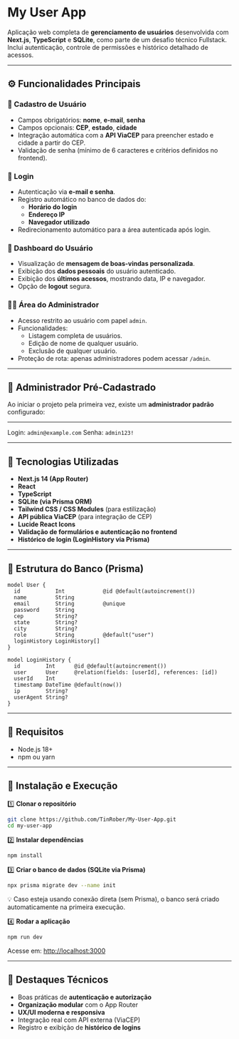 # My User App

Aplicação web completa de **gerenciamento de usuários** desenvolvida com
**Next.js**, **TypeScript** e **SQLite**, como parte de um desafio
técnico Fullstack.\
Inclui autenticação, controle de permissões e histórico detalhado de
acessos.

------------------------------------------------------------------------

## ⚙️ Funcionalidades Principais

### 📝 Cadastro de Usuário

-   Campos obrigatórios: **nome**, **e-mail**, **senha**
-   Campos opcionais: **CEP**, **estado**, **cidade**
-   Integração automática com a **API ViaCEP** para preencher estado e
    cidade a partir do CEP.
-   Validação de senha (mínimo de 6 caracteres e critérios definidos no
    frontend).

### 🔐 Login

-   Autenticação via **e-mail e senha**.
-   Registro automático no banco de dados do:
    -   **Horário do login**
    -   **Endereço IP**
    -   **Navegador utilizado**
-   Redirecionamento automático para a área autenticada após login.

### 🧭 Dashboard do Usuário

-   Visualização de **mensagem de boas-vindas personalizada**.
-   Exibição dos **dados pessoais** do usuário autenticado.
-   Exibição dos **últimos acessos**, mostrando data, IP e navegador.
-   Opção de **logout** segura.

### 🧑‍💼 Área do Administrador

-   Acesso restrito ao usuário com papel `admin`.
-   Funcionalidades:
    -   Listagem completa de usuários.
    -   Edição de nome de qualquer usuário.
    -   Exclusão de qualquer usuário.
-   Proteção de rota: apenas administradores podem acessar `/admin`.

------------------------------------------------------------------------

## 👑 Administrador Pré-Cadastrado

Ao iniciar o projeto pela primeira vez, existe um **administrador
padrão** configurado:
  --------------------- -------------
Login: `admin@example.com` Senha: `admin123!`

------------------------------------------------------------------------

## 🧰 Tecnologias Utilizadas

-   **Next.js 14 (App Router)**
-   **React**
-   **TypeScript**
-   **SQLite (via Prisma ORM)**
-   **Tailwind CSS / CSS Modules** (para estilização)
-   **API pública ViaCEP** (para integração de CEP)
-   **Lucide React Icons**
-   **Validação de formulários e autenticação no frontend**
-   **Histórico de login (LoginHistory via Prisma)**

------------------------------------------------------------------------

## 🧾 Estrutura do Banco (Prisma)

``` prisma
model User {
  id           Int            @id @default(autoincrement())
  name         String
  email        String         @unique
  password     String
  cep          String?
  state        String?
  city         String?
  role         String         @default("user")
  loginHistory LoginHistory[]
}

model LoginHistory {
  id        Int      @id @default(autoincrement())
  user      User     @relation(fields: [userId], references: [id])
  userId    Int
  timestamp DateTime @default(now())
  ip        String?
  userAgent String?
}
```

------------------------------------------------------------------------

## 🧩 Requisitos

-   Node.js 18+
-   npm ou yarn

------------------------------------------------------------------------

## 🚀 Instalação e Execução

1️⃣ **Clonar o repositório**

``` bash
git clone https://github.com/TinRober/My-User-App.git
cd my-user-app
```

2️⃣ **Instalar dependências**

``` bash
npm install
```

3️⃣ **Criar o banco de dados (SQLite via Prisma)**

``` bash
npx prisma migrate dev --name init
```

💡 Caso esteja usando conexão direta (sem Prisma), o banco será criado
automaticamente na primeira execução.

4️⃣ **Rodar a aplicação**

``` bash
npm run dev
```

Acesse em: <http://localhost:3000>

------------------------------------------------------------------------

## 🧠 Destaques Técnicos

-   Boas práticas de **autenticação e autorização**
-   **Organização modular** com o App Router
-   **UX/UI moderna e responsiva**
-   Integração real com API externa (ViaCEP)
-   Registro e exibição de **histórico de logins**

